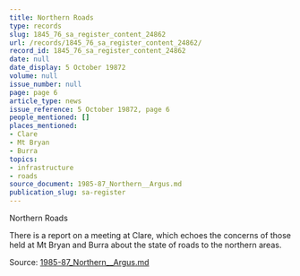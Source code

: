 ```yaml
---
title: Northern Roads
type: records
slug: 1845_76_sa_register_content_24862
url: /records/1845_76_sa_register_content_24862/
record_id: 1845_76_sa_register_content_24862
date: null
date_display: 5 October 19872
volume: null
issue_number: null
page: page 6
article_type: news
issue_reference: 5 October 19872, page 6
people_mentioned: []
places_mentioned:
- Clare
- Mt Bryan
- Burra
topics:
- infrastructure
- roads
source_document: 1985-87_Northern__Argus.md
publication_slug: sa-register
---
```


Northern Roads

There is a report on a meeting at Clare, which echoes the concerns of those held at Mt Bryan and Burra about the state of roads to the northern areas.

Source: [1985-87_Northern__Argus.md](/downloads/markdown/1985-87_Northern__Argus.md)
